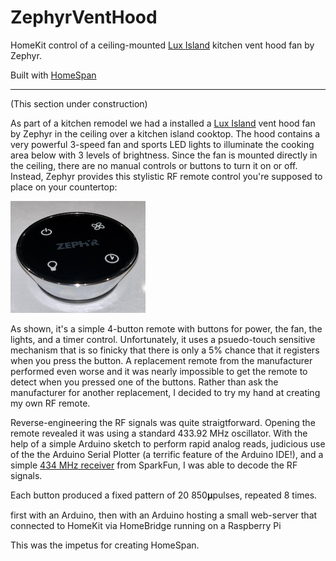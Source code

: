 # ZephyrVentHood
 
HomeKit control of a ceiling-mounted <a href="https://zephyronline.com/product/lux-island-range-hood/">Lux Island</a> kitchen vent hood fan by Zephyr.

Built with [HomeSpan](https://github.com/HomeSpan/HomeSpan)

---

(This section under construction)

As part of a kitchen remodel we had a installed a <a href="https://zephyronline.com/product/lux-island-range-hood/">Lux Island</a> vent hood fan by Zephyr in the ceiling over a kitchen island cooktop.  The hood contains a very powerful 3-speed fan and sports LED lights to illuminate the cooking area below with 3 levels of brightness.  Since the fan is mounted directly in the ceiling, there are no manual controls or buttons to turn it on or off.  Instead, Zephyr provides this stylistic RF remote control you're supposed to place on your countertop:

![Remote Control](images/zephyr-remote.png)

As shown, it's a simple 4-button remote with buttons for power, the fan, the lights, and a timer control.  Unfortunately, it uses a psuedo-touch sensitive mechanism that is so finicky that there is only a 5% chance that it registers when you press the button.  A replacement remote from the manufacturer performed even worse and it was nearly impossible to get the remote to detect when you pressed one of the buttons.  Rather than ask the manufacturer for another replacement, I decided to try my hand at creating my own RF remote.

Reverse-engineering the RF signals was quite straigtforward.  Opening the remote revealed it was using a standard 433.92 MHz oscillator.  With the help of a simple Arduino sketch to perform rapid analog reads, judicious use of the the Arduino Serial Plotter (a terrific feature of the Arduino IDE!), and a simple [434 MHz receiver](https://www.sparkfun.com/products/10532) from SparkFun, I was able to decode the RF signals.

Each button produced a fixed pattern of 20 850𝛍pulses, repeated 8 times.  

first with an Arduino, then with an Arduino hosting a small web-server that connected to HomeKit via HomeBridge running on a Raspberry Pi

This was the impetus for creating HomeSpan.




